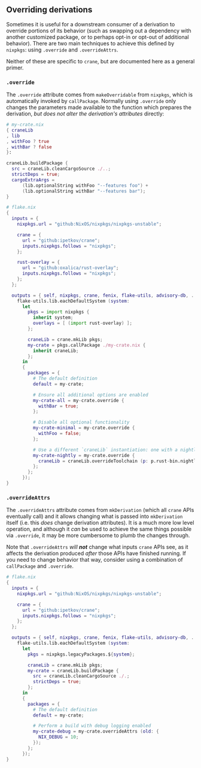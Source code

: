 ## Overriding derivations

Sometimes it is useful for a downstream consumer of a derivation to override
portions of its behavior (such as swapping out a dependency with another
customized package, or to perhaps opt-in or opt-out of additional behavior).
There are two main techniques to achieve this defined by `nixpkgs`: using
`.override` and `.overrideAttrs`.

Neither of these are specific to `crane`, but are documented here as a general
primer.

### `.override`

The `.override` attribute comes from `makeOverridable` from `nixpkgs`, which is
automatically invoked by `callPackage`. Normally using `.override` only changes
the parameters made available to the function which prepares the derivation, _but
does not alter the derivation's attributes_ directly:

```nix
# my-crate.nix
{ craneLib
, lib
, withFoo ? true
, withBar ? false
}:

craneLib.buildPackage {
  src = craneLib.cleanCargoSource ./..;
  strictDeps = true;
  cargoExtraArgs =
      (lib.optionalString withFoo "--features foo") +
      (lib.optionalString withBar "--features bar");
}
```

```nix
# flake.nix
{
  inputs = {
    nixpkgs.url = "github:NixOS/nixpkgs/nixpkgs-unstable";

    crane = {
      url = "github:ipetkov/crane";
      inputs.nixpkgs.follows = "nixpkgs";
    };

    rust-overlay = {
      url = "github:oxalica/rust-overlay";
      inputs.nixpkgs.follows = "nixpkgs";
    };
  };

  outputs = { self, nixpkgs, crane, fenix, flake-utils, advisory-db, ... }:
    flake-utils.lib.eachDefaultSystem (system:
      let
        pkgs = import nixpkgs {
          inherit system;
          overlays = [ (import rust-overlay) ];
        };

        craneLib = crane.mkLib pkgs;
        my-crate = pkgs.callPackage ./my-crate.nix {
          inherit craneLib;
        };
      in
      {
        packages = {
          # The default definition
          default = my-crate;

          # Ensure all additional options are enabled
          my-crate-all = my-crate.override {
            withBar = true;
          };

          # Disable all optional functionality
          my-crate-minimal = my-crate.override {
            withFoo = false;
          };

          # Use a different `craneLib` instantiation: one with a nightly compiler
          my-crate-nightly = my-crate.override {
            craneLib = craneLib.overrideToolchain (p: p.rust-bin.nightly.latest.default);
          };
        };
      });
}
```

### `.overrideAttrs`

The `.overrideAttrs` attribute comes from `mkDerivation` (which all `crane` APIs
eventually call) and it allows changing what is passed into `mkDerivation`
itself (i.e. this _does_ change derivation attributes). It is a much more low
level operation, and although it _can_ be used to achieve the same things
possible via `.override`, it may be more cumbersome to plumb the changes
through.

Note that `.overrideAttrs` _will_ ***not*** change what inputs `crane` APIs see,
as it affects the derivation produced _after_ those APIs have finished running.
If you need to change behavior that way, consider using a combination of
`callPackage` and `.override`.

```nix
# flake.nix
{
  inputs = {
    nixpkgs.url = "github:NixOS/nixpkgs/nixpkgs-unstable";

    crane = {
      url = "github:ipetkov/crane";
      inputs.nixpkgs.follows = "nixpkgs";
    };
  };

  outputs = { self, nixpkgs, crane, fenix, flake-utils, advisory-db, ... }:
    flake-utils.lib.eachDefaultSystem (system:
      let
        pkgs = nixpkgs.legacyPackages.${system};

        craneLib = crane.mkLib pkgs;
        my-crate = craneLib.buildPackage {
          src = craneLib.cleanCargoSource ./.;
          strictDeps = true;
        };
      in
      {
        packages = {
          # The default definition
          default = my-crate;

          # Perform a build with debug logging enabled
          my-crate-debug = my-crate.overrideAttrs (old: {
            NIX_DEBUG = 10;
          });
        };
      });
}
```
